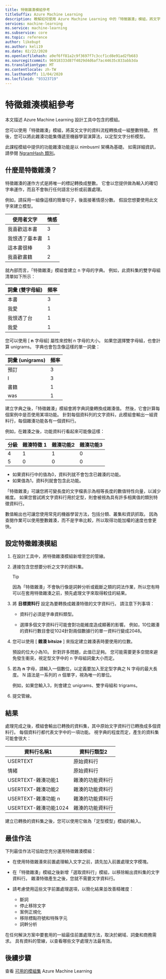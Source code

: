 ```yaml
---
title: 特徵雜湊模組參考
titleSuffix: Azure Machine Learning
description: 瞭解如何使用 Azure Machine Learning 中的「特徵雜湊」模組，將文字資料的特徵化。
services: machine-learning
ms.service: machine-learning
ms.subservice: core
ms.topic: reference
author: likebupt
ms.author: keli19
ms.date: 02/22/2020
ms.openlocfilehash: a9ef6ff81a2c9f3697f7c3ccf1cd8e91ad2fb683
ms.sourcegitcommit: 96918333d87f4029d4d6af7ac44635c833abb3da
ms.translationtype: MT
ms.contentlocale: zh-TW
ms.lasthandoff: 11/04/2020
ms.locfileid: "93323719"
---
```

# <a name="feature-hashing-module-reference"></a>特徵雜湊模組參考

本文描述 Azure Machine Learning 設計工具中包含的模組。

您可以使用「特徵雜湊」模組，將英文文字的資料流程轉換成一組整數特徵。 然後，您可以將此雜湊功能集傳遞至機器學習演算法，以定型文字分析模型。

此課程模組中提供的功能雜湊功能是以 nimbusml 架構為基礎。 如需詳細資訊，請參閱 [NgramHash 類別](/python/api/nimbusml/nimbusml.feature_extraction.text.extractor.ngramhash?view=nimbusml-py-latest)。

## <a name="what-is-feature-hashing"></a>什麼是特徵雜湊？

特徵雜湊的運作方式是將唯一的標記轉換成整數。 它會以您提供做為輸入的確切字串運作，而且不會執行任何語言分析或前置處理。 

例如，請採用一組像這樣的簡單句子，後面接著情感分數。 假設您想要使用此文字來建立模型。

|使用者文字|情感|
|--------------|---------------|
|我喜歡這本書|3|
|我恨透了臺本書|1|
|這本書很棒|3|
|我喜歡書籍|2|

就內部而言，「特徵雜湊」模組會建立 n 字母的字典。 例如，此資料集的雙字母組清單如下所示：

|詞彙 (雙字母組) |頻率|
|------------|---------------|
|本書|3|
|我愛|1|
|我恨透了台|1|
|我愛|1|

您可以使用 [ **n** 字母組] 屬性來控制 n 字母的大小。 如果您選擇雙字母組，也會計算 unigrams。 字典也會包含像這樣的單一詞彙：

|詞彙 (unigrams) |頻率|
|------------|---------------|
|預訂|3|
|I|3|
|書籍|1|
|was|1|

建立字典之後，「特徵雜湊」模組會將字典詞彙轉換成雜湊值。 然後，它會計算每個案例中是否使用某項功能。 針對每個資料列的文字資料，此模組會輸出一組資料行，每個雜湊功能各有一個資料行。

例如，在雜湊之後，功能資料行看起來可能像這樣：

|分級|雜湊特徵 1|雜湊功能2|雜湊功能3|
|-----|-----|-----|-----|
|4|1|1|0|
|5|0|0|0|

* 如果資料行中的值為0，資料列就不會包含已雜湊的功能。
* 如果值為1，資料列就會包含此功能。

「特徵雜湊」可讓您將可變長度的文字檔表示為相等長度的數值特性向量，以減少維度。 如果您嘗試將文字資料行用於定型，則會被視為具有許多相異值的類別特徵資料行。

數值輸出也可讓您使用常見的機器學習方法，包括分類、叢集和資訊抓取。 因為查閱作業可以使用整數雜湊，而不是字串比較，所以取得功能加權的速度也會更快。

## <a name="configure-the-feature-hashing-module"></a>設定特徵雜湊模組

1.  在設計工具中，將特徵雜湊模組新增至您的管線。

1. 連接包含您想要分析之文字的資料集。

    > [!TIP]
    > 因為「特徵雜湊」不會執行像是詞幹分析或截斷之類的詞法作業，所以您有時可以在套用特徵雜湊之前，預先處理文字來取得較佳的結果。 

1. 將 **目標資料行** 設定為要轉換成雜湊特徵的文字資料行。 請注意下列事項：

    * 資料行必須是字串資料類型。
    
    * 選擇多個文字資料行可能會對功能維度造成顯著的影響。 例如，10位雜湊的資料行數目會從1024針對兩個數據行的單一資料行變成2048。

1. 您可以使用 [ **雜湊 bitsize** ] 來指定建立雜湊表時要使用的位數。
    
    預設的位大小為10。 針對許多問題，此值已足夠。 您可能需要更多空間來避免發生衝突，視定型文字中的 n 字母組詞彙大小而定。
    
1. 若為 **n** 字母，請輸入一個數位，以定義要加入至定型字典之 N 字母的最大長度。 N 語法是一系列的 *n* 個單字，視為唯一的單位。

    例如，如果您輸入3，則會建立 unigrams、雙字母組和 trigrams。

1. 提交管線。

## <a name="results"></a>結果

處理完成之後，模組會輸出已轉換的資料集，其中原始文字資料行已轉換成多個資料行。 每個資料行都代表文字中的一項功能。 視字典的程度而定，產生的資料集可能會很大：

|資料行名稱1|資料行類型2|
|-------------------|-------------------|
|USERTEXT|原始資料行|
|情緒|原始資料行|
|USERTEXT-雜湊功能1|雜湊的功能資料行|
|USERTEXT-雜湊功能2|雜湊的功能資料行|
|USERTEXT-雜湊功能 n|雜湊的功能資料行|
|USERTEXT-雜湊功能1024|雜湊的功能資料行|

建立已轉換的資料集之後，您可以使用它做為「定型模型」模組的輸入。
 
## <a name="best-practices"></a>最佳作法

下列最佳作法可協助您充分運用特徵雜湊模組：

* 在使用特徵雜湊來前置處理輸入文字之前，請先加入前置處理文字模塊。 

* 在「特徵雜湊」模組之後新增「選取資料行」模組，以移除輸出資料集的文字資料行。 雜湊特徵產生之後，您就不需要文字資料行。
    
* 請考慮使用這些文字前置處理選項，以簡化結果並改善精確度：

    * 斷詞
    * 停止移除文字
    * 案例正規化
    * 移除標點符號和特殊字元
    * 詞幹分析  

在任何解決方案中要套用的一組最佳前置處理方法，取決於網域、詞彙和商務需求。 具有資料的管線，以查看哪些文字處理方法最有效。

## <a name="next-steps"></a>後續步驟
            
查看 [可用的模組集](module-reference.md) Azure Machine Learning